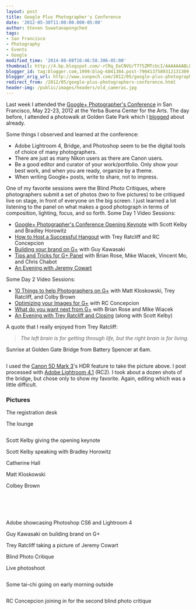 ```yaml
---
layout: post
title: Google Plus Photographer's Conference
date: '2012-05-30T11:00:00.000-05:00'
author: Steven Suwatanapongched
tags:
- San Francisco
- Photography
- Events
- Google
modified_time: '2014-08-08T16:46:58.306-05:00'
thumbnail: http://4.bp.blogspot.com/-rCRq_EeCNVU/T77SZMTcUcI/AAAAAAABL8c/U-Fd4sTGRe8/s600/2012-05-22+at+05-16-11.jpg
blogger_id: tag:blogger.com,1999:blog-6841384.post-7904137589312131309
blogger_orig_url: http://www.sunpech.com/2012/05/google-plus-photographers-conference.html
redirect_from: /2012/05/google-plus-photographers-conference.html
header-img: /public/images/headers/old_cameras.jpg
---
```


Last week I attended the <a href="http://gpluspc.com/">Google+ Photographer's Conference</a> in San Francisco, May 22-23, 2012 at the Yerba Buena Center for the Arts. The day before, I attended a photowalk at Golden Gate Park which I <a href="/2012/05/google-plus-photographers-photowalk-at">blogged</a> about already.

Some things I observed and learned at the conference:

<ul>
  <li>Adobe Lightroom 4, Bridge, and Photoshop seem to be the digital tools of choice of many photographers.</li>
  <li>There are just as many Nikon users as there are Canon users.</li>
  <li>Be a good editor and curator of your work/portfolio. Only show your best work, and when you are ready, organize by a theme.</li>
  <li>When writing Google+ posts, write to share, not to impress.</li>
</ul>

One of my favorite sessions were the Blind Photo Critiques, where photographers submit a set of photos (two to five pictures) to be critiqued live on stage, in front of everyone on the big screen. I just learned a lot listening to the panel on what makes a good photograph in terms of composition, lighting, focus, and so forth.
Some Day 1 Video Sessions:

<ul>
  <li><a href="https://www.youtube.com/watch?v=QhGIHpquOPk&amp;list=PLD394180658FB90E7&amp;index=1&amp;feature=plpp_video">Google+ Photographer's Conference Opening Keynote</a> with Scott Kelby and Bradley Horowitz</li>
  <li><a href="https://www.youtube.com/watch?v=F-SqpXl3MHM&amp;list=PLD394180658FB90E7&amp;index=8&amp;feature=plpp_video">How to Host a Successful Hangout</a> with Trey Ratcliff and RC Concepcion</li>
  <li><a href="https://www.youtube.com/watch?v=JCQ8DkD8HBI&amp;list=PLD394180658FB90E7&amp;index=7&amp;feature=plpp_video">Building your brand on G+</a> with Guy Kawasaki</li>
  <li><a href="https://www.youtube.com/watch?v=ztL1pHQggXs&amp;list=PLD394180658FB90E7&amp;index=6&amp;feature=plpp_video">Tips and Tricks for G+ Panel</a> with Brian Rose, Mike Wiacek, Vincent Mo, and Chris Chabot</li>
  <li><a href="https://www.youtube.com/watch?v=xmLgqjzju90&amp;feature=relmfu">An Evening with Jeremy Cowart</a></li>
</ul>

Some Day 2 Video Sessions:
<ul>
  <li><a href="https://www.youtube.com/watch?v=uC-NIUFg6ag&amp;list=PLD394180658FB90E7&amp;index=4&amp;feature=plpp_video">10 Things to help Photographers on G+</a> with Matt Kloskowski, Trey Ratcliff, and Colby Brown</li>
  <li><a href="https://www.youtube.com/watch?v=cFpY88lbnA0&amp;list=PLD394180658FB90E7&amp;index=3&amp;feature=plpp_video">Optimizing your Images for G+</a> with RC Concepcion</li>
  <li><a href="https://www.youtube.com/watch?v=EcR2tr3kMMo&amp;feature=relmfu">What do you want next from G+</a> with Brian Rose and Mike Wiacek</li>
  <li><a href="https://www.youtube.com/watch?feature=player_embedded&amp;v=o9WhWtHB7jo#!">An Evening with Trey Ratcliff and Closing</a> (along with Scott Kelby)</li>
</ul>

A quote that I really enjoyed from Trey Ratcliff:

<blockquote class="tr_bq"><i>The left brain is for getting through life, but the right brain is for living.</i></blockquote>

Sunrise at Golden Gate Bridge from Battery Spencer at 6am.

<a href="http://4.bp.blogspot.com/-rCRq_EeCNVU/T77SZMTcUcI/AAAAAAABL8c/U-Fd4sTGRe8/s600/2012-05-22+at+05-16-11.jpg" alt="" ><img   border="0"  src="http://4.bp.blogspot.com/-rCRq_EeCNVU/T77SZMTcUcI/AAAAAAABL8c/U-Fd4sTGRe8/s400/2012-05-22+at+05-16-11.jpg" alt=""  /></a>

I used the <a href="http://www.amazon.com/gp/product/B007FGYZFI/ref=as_li_ss_tl?ie=UTF8&amp;tag=sunpech-20&amp;linkCode=as2&amp;camp=1789&amp;creative=390957&amp;creativeASIN=B007FGYZFI">Canon 5D Mark 3</a>'s HDR feature to take the picture above. I post processed with <a href="http://www.adobe.com/products/photoshop-lightroom.html">Adobe Lightroom 4.1</a> (RC2). I took about a dozen shots of the bridge, but chose only to show my favorite. Again, editing which was a little difficult.

### Pictures

The registration desk
<a href="http://2.bp.blogspot.com/-oTCtrKJYxaQ/T77ScbUyIjI/AAAAAAABL8s/9Cs-V8r-pp8/s600/2012-05-22+at+08-37-13.jpg" alt="" ><img   border="0"  src="http://2.bp.blogspot.com/-oTCtrKJYxaQ/T77ScbUyIjI/AAAAAAABL8s/9Cs-V8r-pp8/s400/2012-05-22+at+08-37-13.jpg" alt=""  /></a>

The lounge
<a href="http://2.bp.blogspot.com/-XxVCKYzYx0k/T77SeOP8FDI/AAAAAAABL80/QlK2OTqiaDM/s600/2012-05-22+at+08-44-05.jpg" alt="" ><img   border="0"  src="http://2.bp.blogspot.com/-XxVCKYzYx0k/T77SeOP8FDI/AAAAAAABL80/QlK2OTqiaDM/s400/2012-05-22+at+08-44-05.jpg" alt=""  /></a>

<a href="http://2.bp.blogspot.com/-0mH65KXwH3o/T77SfrHVtHI/AAAAAAABL9E/q2RvX5U1Jn4/s600/2012-05-22+at+09-04-34.jpg" alt="" ><img   border="0"  src="http://2.bp.blogspot.com/-0mH65KXwH3o/T77SfrHVtHI/AAAAAAABL9E/q2RvX5U1Jn4/s400/2012-05-22+at+09-04-34.jpg" alt=""  /></a>

Scott Kelby giving the opening keynote
<a href="http://4.bp.blogspot.com/-xZsaA6Y7jts/T77Sg-ZA7RI/AAAAAAABMGI/2_niL8qVvjA/s600/2012-05-22+at+09-04-55.jpg" alt="" ><img   border="0"  src="http://4.bp.blogspot.com/-xZsaA6Y7jts/T77Sg-ZA7RI/AAAAAAABMGI/2_niL8qVvjA/s400/2012-05-22+at+09-04-55.jpg" alt=""  /></a>

Scott Kelby speaking with Bradley Horowitz
<a href="http://2.bp.blogspot.com/-VAyCXaLcAPo/T77Su_K6KPI/AAAAAAABL-E/UVPOHH07UxU/s600/2012-05-22+at+09-57-41.jpg" alt="" ><img   border="0"  src="http://2.bp.blogspot.com/-VAyCXaLcAPo/T77Su_K6KPI/AAAAAAABL-E/UVPOHH07UxU/s400/2012-05-22+at+09-57-41.jpg" alt=""  /></a>

Catherine Hall
<a href="http://4.bp.blogspot.com/-QeCflImznnM/T77Sz8cvpcI/AAAAAAABL-M/bQiuWPNiAV0/s600/2012-05-22+at+10-23-32.jpg" alt="" ><img   border="0"  src="http://4.bp.blogspot.com/-QeCflImznnM/T77Sz8cvpcI/AAAAAAABL-M/bQiuWPNiAV0/s400/2012-05-22+at+10-23-32.jpg" alt=""  /></a>

Matt Kloskowski
<a href="http://2.bp.blogspot.com/-YE_s9cHuJXw/T77S14L2O0I/AAAAAAABMFE/XIvse_Fnctk/s600/2012-05-22+at+10-24-16.jpg" alt="" ><img   border="0"  src="http://2.bp.blogspot.com/-YE_s9cHuJXw/T77S14L2O0I/AAAAAAABMFE/XIvse_Fnctk/s400/2012-05-22+at+10-24-16.jpg" alt=""  /></a>

Colbey Brown
<a href="http://4.bp.blogspot.com/-65UHVA8A9Z0/T77S4HwWKXI/AAAAAAABMFM/vtpsyVetesA/s600/2012-05-22+at+10-24-17.jpg" alt="" ><img   border="0"  src="http://4.bp.blogspot.com/-65UHVA8A9Z0/T77S4HwWKXI/AAAAAAABMFM/vtpsyVetesA/s400/2012-05-22+at+10-24-17.jpg" alt=""  /></a>

<a href="http://3.bp.blogspot.com/-C9yMP-dMHxE/T77S5EcB5DI/AAAAAAABL-k/AVhKjLSxPHY/s600/2012-05-22+at+10-29-55.jpg" alt="" ><img   border="0"  src="http://3.bp.blogspot.com/-C9yMP-dMHxE/T77S5EcB5DI/AAAAAAABL-k/AVhKjLSxPHY/s400/2012-05-22+at+10-29-55.jpg" alt=""  /></a>

<a href="http://3.bp.blogspot.com/-OAwQg4TipB0/T77S6MusNOI/AAAAAAABL-s/JsNzr-Cs8q4/s600/2012-05-22+at+10-38-32.jpg" alt="" ><img   border="0"  src="http://3.bp.blogspot.com/-OAwQg4TipB0/T77S6MusNOI/AAAAAAABL-s/JsNzr-Cs8q4/s400/2012-05-22+at+10-38-32.jpg" alt=""  /></a>

<a href="http://2.bp.blogspot.com/-Vo1dVEQoGrI/T77S7r7P_pI/AAAAAAABL-0/5uSCIuYVY1E/s600/2012-05-22+at+10-41-23.jpg" alt="" ><img   border="0"  src="http://2.bp.blogspot.com/-Vo1dVEQoGrI/T77S7r7P_pI/AAAAAAABL-0/5uSCIuYVY1E/s400/2012-05-22+at+10-41-23.jpg" alt=""  /></a>

<a href="http://1.bp.blogspot.com/-OO2RYA4ic3M/T77S8dU1-oI/AAAAAAABL-8/ourexxG1f1k/s600/2012-05-22+at+10-41-35.jpg" alt="" ><img   border="0"  src="http://1.bp.blogspot.com/-OO2RYA4ic3M/T77S8dU1-oI/AAAAAAABL-8/ourexxG1f1k/s400/2012-05-22+at+10-41-35.jpg" alt=""  /></a>

<a href="http://1.bp.blogspot.com/-ED3O6mq0Js0/T77S80w3CAI/AAAAAAABL_E/59OB8XRIwEM/s600/2012-05-22+at+10-42-51.jpg" alt="" ><img   border="0"  src="http://1.bp.blogspot.com/-ED3O6mq0Js0/T77S80w3CAI/AAAAAAABL_E/59OB8XRIwEM/s400/2012-05-22+at+10-42-51.jpg" alt=""  /></a>

Adobe showcasing Photoshop CS6 and Lightroom 4
<a href="http://2.bp.blogspot.com/-DLJoFwwPdRs/T77TDNGMoXI/AAAAAAABL_s/tH1t9Mb4DcE/s600/2012-05-22+at+12-22-16.jpg" alt="" ><img   border="0"  src="http://2.bp.blogspot.com/-DLJoFwwPdRs/T77TDNGMoXI/AAAAAAABL_s/tH1t9Mb4DcE/s400/2012-05-22+at+12-22-16.jpg" alt=""  /></a>

Guy Kawasaki on building brand on G+
<a href="http://4.bp.blogspot.com/-3AUNTrMRJ8c/T77TGIB7QuI/AAAAAAABMAE/AnmY5sEhMuM/s600/2012-05-22+at+13-50-15.jpg" alt="" ><img   border="0"  src="http://4.bp.blogspot.com/-3AUNTrMRJ8c/T77TGIB7QuI/AAAAAAABMAE/AnmY5sEhMuM/s400/2012-05-22+at+13-50-15.jpg" alt=""  /></a>

Trey Ratcliff taking a picture of Jeremy Cowart
<a href="http://2.bp.blogspot.com/-G9dsrclc614/T77TQCV3ehI/AAAAAAABMIU/g6-nRoxW2yw/s600/2012-05-22+at+16-22-07.jpg" alt="" ><img   border="0"  src="http://2.bp.blogspot.com/-G9dsrclc614/T77TQCV3ehI/AAAAAAABMIU/g6-nRoxW2yw/s400/2012-05-22+at+16-22-07.jpg" alt=""  /></a>

Blind Photo Critique
<a href="http://1.bp.blogspot.com/-FQJm3P_j0DE/T77TRv_ufqI/AAAAAAABMBs/kwE_D05Rc7E/s600/2012-05-22+at+16-33-04.jpg" alt="" ><img   border="0"  src="http://1.bp.blogspot.com/-FQJm3P_j0DE/T77TRv_ufqI/AAAAAAABMBs/kwE_D05Rc7E/s400/2012-05-22+at+16-33-04.jpg" alt=""  /></a>

Live photoshoot
<a href="http://3.bp.blogspot.com/-Ex1CWAjX_FM/T77TUemwX6I/AAAAAAABMCE/NLHCQBK_g9Y/s600/2012-05-22+at+18-10-56.jpg" alt="" ><img   border="0"  src="http://3.bp.blogspot.com/-Ex1CWAjX_FM/T77TUemwX6I/AAAAAAABMCE/NLHCQBK_g9Y/s400/2012-05-22+at+18-10-56.jpg" alt=""  /></a>

<a href="http://1.bp.blogspot.com/-1bFJilSRi6k/T77TWiHLWPI/AAAAAAABMCM/ll9lwP8dea0/s600/2012-05-22+at+18-25-30.jpg" alt="" ><img   border="0"  src="http://1.bp.blogspot.com/-1bFJilSRi6k/T77TWiHLWPI/AAAAAAABMCM/ll9lwP8dea0/s400/2012-05-22+at+18-25-30.jpg" alt=""  /></a>

Some tai-chi going on early morning outside
<a href="http://1.bp.blogspot.com/-NXB2oXDfij8/T77TZMmeTeI/AAAAAAABMCc/2bFelQEIaO0/s600/2012-05-23+at+08-44-12.jpg" alt="" ><img   border="0"  src="http://1.bp.blogspot.com/-NXB2oXDfij8/T77TZMmeTeI/AAAAAAABMCc/2bFelQEIaO0/s400/2012-05-23+at+08-44-12.jpg" alt=""  /></a>

<a href="http://1.bp.blogspot.com/-qCT5Lc_SpaQ/T77TcXvAxyI/AAAAAAABMCs/qvn6INQOb-0/s600/2012-05-23+at+08-59-59.jpg" alt="" ><img   border="0"  src="http://1.bp.blogspot.com/-qCT5Lc_SpaQ/T77TcXvAxyI/AAAAAAABMCs/qvn6INQOb-0/s400/2012-05-23+at+08-59-59.jpg" alt=""  /></a>

RC Concepcion joining in for the second blind photo critique
<a href="http://1.bp.blogspot.com/-Ai523FkjjwU/T77TgVU9_mI/AAAAAAABMF0/VpfVfWvxnpQ/s600/2012-05-23+at+10-24-00.jpg" alt="" ><img   border="0"  src="http://1.bp.blogspot.com/-Ai523FkjjwU/T77TgVU9_mI/AAAAAAABMF0/VpfVfWvxnpQ/s400/2012-05-23+at+10-24-00.jpg" alt=""  /></a>
